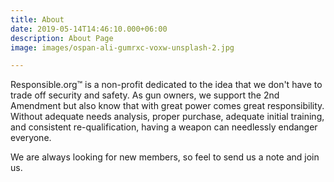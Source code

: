```yaml
---
title: About
date: 2019-05-14T14:46:10.000+06:00
description: About Page
image: images/ospan-ali-gumrxc-voxw-unsplash-2.jpg

---
```

Responsible.org&trade; is a non-profit dedicated to the idea that we don't have to trade off security and safety. As gun owners, we support the 2nd Amendment but also know that with great power comes great responsibility. Without adequate needs analysis, proper purchase, adequate initial training, and consistent re-qualification, having a weapon can needlessly endanger everyone.

We are always looking for new members, so feel to send us a note and join us.